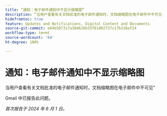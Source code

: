 ```yaml
---
title: ”通知：电子邮件通知中不显示缩略图“
description: “当用户查看有关文档批准的电子邮件通知时，文档缩略图在电子邮件中不可见。”
hidefromtoc: true
feature: Updates and Notifications, Digital Content and Documents
source-git-commit: e64b507317a384626b33f81802737c17b210af24
workflow-type: tm+mt
source-wordcount: '64'
ht-degree: 100%

---
```



# 通知：电子邮件通知中不显示缩略图

当用户查看有关文档批准的电子邮件通知时，文档缩略图在电子邮件中不可见”

Gmail 中已报告此问题。

_首次报告于 2024 年 6 月 1 日。_

